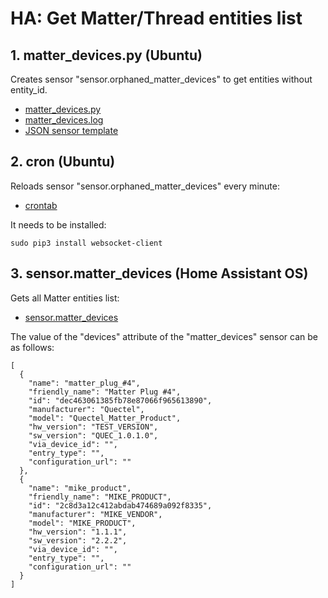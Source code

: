 # HA: Get Matter/Thread entities list

## 1. matter_devices.py (Ubuntu)
Creates sensor "sensor.orphaned_matter_devices" to get entities without entity_id.  
- [matter_devices.py](python/ubuntu/home/mike/matter_devices.py)  
- [matter_devices.log](python/ubuntu/home/mike/matter_devices.txt)  
- [JSON sensor template](python/ubuntu/home/mike/matter_devices.txt.json)

## 2. cron (Ubuntu)
Reloads sensor "sensor.orphaned_matter_devices" every minute:  
- [crontab](python/ubuntu/crontab)  
  
It needs to be installed:
~~~
sudo pip3 install websocket-client
~~~

## 3. sensor.matter_devices (Home Assistant OS)
Gets all Matter entities list:  
- [sensor.matter_devices](python/hassio/config/entities/sensors/matter_devices.yaml)  
  
The value of the "devices" attribute of the "matter_devices" sensor can be as follows:
~~~
[
  {
    "name": "matter_plug_#4",
    "friendly_name": "Matter Plug #4",
    "id": "dec463061385fb78e87066f965613890",
    "manufacturer": "Quectel",
    "model": "Quectel_Matter_Product",
    "hw_version": "TEST_VERSION",
    "sw_version": "QUEC_1.0.1.0",
    "via_device_id": "",
    "entry_type": "",
    "configuration_url": ""
  },
  {
    "name": "mike_product",
    "friendly_name": "MIKE_PRODUCT",
    "id": "2c8d3a12c412abdab474689a092f8335",
    "manufacturer": "MIKE_VENDOR",
    "model": "MIKE_PRODUCT",
    "hw_version": "1.1.1",
    "sw_version": "2.2.2",
    "via_device_id": "",
    "entry_type": "",
    "configuration_url": ""
  }
]
~~~
